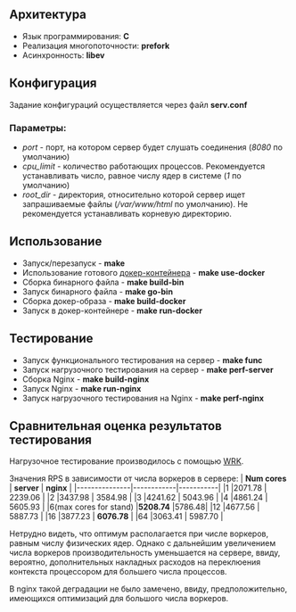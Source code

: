 ## Архитектура
* Язык программирования: **C**
* Реализация многопоточности: **prefork**
* Асинхронность: **libev**

## Конфигурация
Задание конфигураций осуществляется через файл **serv.conf**

### Параметры:
* _port_ - порт, на котором сервер будет слушать соединения (_8080_ по умолчанию)
* _cpu_limit_ - количество работающих процессов. Рекомендуется устанавливать число, равное числу ядер в системе (_1_ по умолчанию)
* _root_dir_ - директория, относительно которой сервер ищет запрашиваемые файлы (_/var/www/html_ по умолчанию).
Не рекомендуется устанавливать корневую директорию.

## Использование
* Запуск/перезапуск - **make**
* Использование готового [докер-контейнера](https://hub.docker.com/repository/docker/ivanbir/barsev/general) - **make use-docker**
* Сборка бинарного файла - **make build-bin**
* Запуск бинарного файла - **make go-bin**
* Сборка докер-образа - **make build-docker**
* Запуск в докер-контейнере - **make run-docker**

## Тестирование
* Запуск функционального тестирования на сервер - **make func**
* Запуск нагрузочного тестирования на сервер - **make perf-server**
* Сборка Nginx - **make build-nginx**
* Запуск Nginx - **make run-nginx**
* Запуск нагрузочного тестирования на Nginx - **make perf-nginx**

## Сравнительная оценка результатов тестирования
Нагрузочное тестирование производилось с помощью [WRK](https://github.com/wg/wrk).

Значения RPS в зависимости от числа воркеров в сервере:
| **Num cores** | **server** | **nginx** |
|---------------|------------|-----------|
|1              |2071.78     |  2239.06  |
|2              |3437.98     |  3584.98  |
|3              |4241.62     |  5043.96  |
|4              |4861.24     |  5605.93  |
|6(max cores for stand)      |**5208.74**     |5786.48|
|12              |4677.56     |  5887.73  |
|16              |3877.23     |  **6076.78**  |
|64              |3063.41     |  5987.70  |

Нетрудно видеть, что оптимум располагается при числе воркеров, равным числу физических ядер. Однако с дальнейшим увеличением числа воркеров производительность уменьшается на сервере, ввиду, вероятно, дополнительных накладных расходов на переклюения контекста процессором для большего числа процессов.

В nginx такой деградации не было замечено, ввиду, предположительно, имеющихся оптимизаций для большого числа воркеров.
